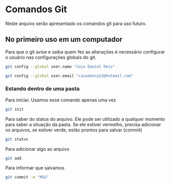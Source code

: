# Comandos Git 
Neste arquivo serão apresentado os comandos git para uso futuro.

## No primeiro uso em um computador 
Para que o git avise e saiba quem fez as alterações é necessário configurar o usuário nas configurações globais do git.
```bash 
git config --global user.name "Caio Daniel Reis"

git config --global user.email "caiodenny22@hotmail.com"
```
### Estando dentro de uma pasta
Para iniciar. Usamos esse comando apenas uma vez 
```bash 
git init 
```
Para saber do status do arquivo. Ele pode ser utilizado a qualquer momento para saber a situação da pasta.
Se ele estiver vermelho, precisa adicionar os arquivos, se estiver verde, estão prontos para salvar (commit)
```bash
git status 
```
Para adicionar algo ao arquivo  
```bash
git add  
```
Para informar que salvamos 
```bash
git commit -m "MSG"
```  